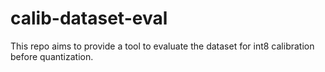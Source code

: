 # calib-dataset-eval
This repo aims to provide a tool to evaluate the dataset for int8 calibration before quantization.
